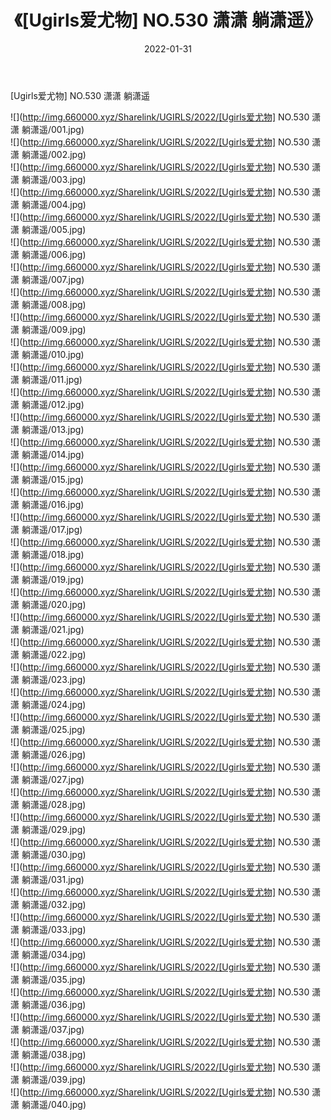 ﻿---
layout: post
title:  《[Ugirls爱尤物] NO.530 潇潇 躺潇遥》
date:   2022-01-31
img: http://img.660000.xyz/Sharelink/UGIRLS/2022/[Ugirls爱尤物] NO.530 潇潇 躺潇遥/000.jpg
categories: [美女, 清纯, 唯美]
---

[Ugirls爱尤物] NO.530 潇潇 躺潇遥

 ![](http://img.660000.xyz/Sharelink/UGIRLS/2022/[Ugirls爱尤物] NO.530 潇潇 躺潇遥/001.jpg) <br>![](http://img.660000.xyz/Sharelink/UGIRLS/2022/[Ugirls爱尤物] NO.530 潇潇 躺潇遥/002.jpg) <br>![](http://img.660000.xyz/Sharelink/UGIRLS/2022/[Ugirls爱尤物] NO.530 潇潇 躺潇遥/003.jpg) <br>![](http://img.660000.xyz/Sharelink/UGIRLS/2022/[Ugirls爱尤物] NO.530 潇潇 躺潇遥/004.jpg) <br>![](http://img.660000.xyz/Sharelink/UGIRLS/2022/[Ugirls爱尤物] NO.530 潇潇 躺潇遥/005.jpg) <br>![](http://img.660000.xyz/Sharelink/UGIRLS/2022/[Ugirls爱尤物] NO.530 潇潇 躺潇遥/006.jpg) <br>![](http://img.660000.xyz/Sharelink/UGIRLS/2022/[Ugirls爱尤物] NO.530 潇潇 躺潇遥/007.jpg) <br>![](http://img.660000.xyz/Sharelink/UGIRLS/2022/[Ugirls爱尤物] NO.530 潇潇 躺潇遥/008.jpg) <br>![](http://img.660000.xyz/Sharelink/UGIRLS/2022/[Ugirls爱尤物] NO.530 潇潇 躺潇遥/009.jpg) <br>![](http://img.660000.xyz/Sharelink/UGIRLS/2022/[Ugirls爱尤物] NO.530 潇潇 躺潇遥/010.jpg) <br>![](http://img.660000.xyz/Sharelink/UGIRLS/2022/[Ugirls爱尤物] NO.530 潇潇 躺潇遥/011.jpg) <br>![](http://img.660000.xyz/Sharelink/UGIRLS/2022/[Ugirls爱尤物] NO.530 潇潇 躺潇遥/012.jpg) <br>![](http://img.660000.xyz/Sharelink/UGIRLS/2022/[Ugirls爱尤物] NO.530 潇潇 躺潇遥/013.jpg) <br>![](http://img.660000.xyz/Sharelink/UGIRLS/2022/[Ugirls爱尤物] NO.530 潇潇 躺潇遥/014.jpg) <br>![](http://img.660000.xyz/Sharelink/UGIRLS/2022/[Ugirls爱尤物] NO.530 潇潇 躺潇遥/015.jpg) <br>![](http://img.660000.xyz/Sharelink/UGIRLS/2022/[Ugirls爱尤物] NO.530 潇潇 躺潇遥/016.jpg) <br>![](http://img.660000.xyz/Sharelink/UGIRLS/2022/[Ugirls爱尤物] NO.530 潇潇 躺潇遥/017.jpg) <br>![](http://img.660000.xyz/Sharelink/UGIRLS/2022/[Ugirls爱尤物] NO.530 潇潇 躺潇遥/018.jpg) <br>![](http://img.660000.xyz/Sharelink/UGIRLS/2022/[Ugirls爱尤物] NO.530 潇潇 躺潇遥/019.jpg) <br>![](http://img.660000.xyz/Sharelink/UGIRLS/2022/[Ugirls爱尤物] NO.530 潇潇 躺潇遥/020.jpg) <br>![](http://img.660000.xyz/Sharelink/UGIRLS/2022/[Ugirls爱尤物] NO.530 潇潇 躺潇遥/021.jpg) <br>![](http://img.660000.xyz/Sharelink/UGIRLS/2022/[Ugirls爱尤物] NO.530 潇潇 躺潇遥/022.jpg) <br>![](http://img.660000.xyz/Sharelink/UGIRLS/2022/[Ugirls爱尤物] NO.530 潇潇 躺潇遥/023.jpg) <br>![](http://img.660000.xyz/Sharelink/UGIRLS/2022/[Ugirls爱尤物] NO.530 潇潇 躺潇遥/024.jpg) <br>![](http://img.660000.xyz/Sharelink/UGIRLS/2022/[Ugirls爱尤物] NO.530 潇潇 躺潇遥/025.jpg) <br>![](http://img.660000.xyz/Sharelink/UGIRLS/2022/[Ugirls爱尤物] NO.530 潇潇 躺潇遥/026.jpg) <br>![](http://img.660000.xyz/Sharelink/UGIRLS/2022/[Ugirls爱尤物] NO.530 潇潇 躺潇遥/027.jpg) <br>![](http://img.660000.xyz/Sharelink/UGIRLS/2022/[Ugirls爱尤物] NO.530 潇潇 躺潇遥/028.jpg) <br>![](http://img.660000.xyz/Sharelink/UGIRLS/2022/[Ugirls爱尤物] NO.530 潇潇 躺潇遥/029.jpg) <br>![](http://img.660000.xyz/Sharelink/UGIRLS/2022/[Ugirls爱尤物] NO.530 潇潇 躺潇遥/030.jpg) <br>![](http://img.660000.xyz/Sharelink/UGIRLS/2022/[Ugirls爱尤物] NO.530 潇潇 躺潇遥/031.jpg) <br>![](http://img.660000.xyz/Sharelink/UGIRLS/2022/[Ugirls爱尤物] NO.530 潇潇 躺潇遥/032.jpg) <br>![](http://img.660000.xyz/Sharelink/UGIRLS/2022/[Ugirls爱尤物] NO.530 潇潇 躺潇遥/033.jpg) <br>![](http://img.660000.xyz/Sharelink/UGIRLS/2022/[Ugirls爱尤物] NO.530 潇潇 躺潇遥/034.jpg) <br>![](http://img.660000.xyz/Sharelink/UGIRLS/2022/[Ugirls爱尤物] NO.530 潇潇 躺潇遥/035.jpg) <br>![](http://img.660000.xyz/Sharelink/UGIRLS/2022/[Ugirls爱尤物] NO.530 潇潇 躺潇遥/036.jpg) <br>![](http://img.660000.xyz/Sharelink/UGIRLS/2022/[Ugirls爱尤物] NO.530 潇潇 躺潇遥/037.jpg) <br>![](http://img.660000.xyz/Sharelink/UGIRLS/2022/[Ugirls爱尤物] NO.530 潇潇 躺潇遥/038.jpg) <br>![](http://img.660000.xyz/Sharelink/UGIRLS/2022/[Ugirls爱尤物] NO.530 潇潇 躺潇遥/039.jpg) <br>![](http://img.660000.xyz/Sharelink/UGIRLS/2022/[Ugirls爱尤物] NO.530 潇潇 躺潇遥/040.jpg) <br>